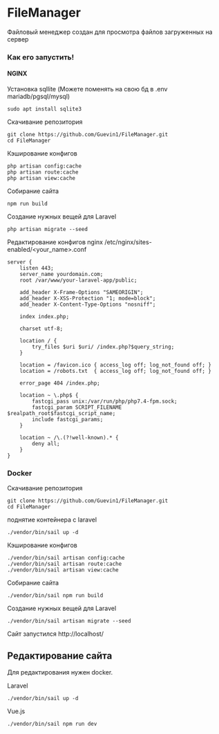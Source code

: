 # FileManager
Файловый менеджер создан для просмотра файлов загруженных на сервер
### Как его запустить!
#### NGINX
Установка sqllite (Можете поменять на свою бд в .env mariadb/pgsql/mysql)
```shell
sudo apt install sqlite3
```
Скачивание репозитория
```shell
git clone https://github.com/Guevin1/FileManager.git
cd FileManager
```
Кэширование конфигов
```shell
php artisan config:cache
php artisan route:cache
php artisan view:cache
```
Собирание сайта
```shell
npm run build
```
Создание нужных вещей для Laravel
```shell
php artisan migrate --seed
```

Редактирование конфигов nginx
/etc/nginx/sites-enabled/<your_name>.conf
```
server {
    listen 443;
    server_name yourdomain.com;
    root /var/www/your-laravel-app/public;

    add_header X-Frame-Options "SAMEORIGIN";
    add_header X-XSS-Protection "1; mode=block";
    add_header X-Content-Type-Options "nosniff";

    index index.php;

    charset utf-8;

    location / {
        try_files $uri $uri/ /index.php?$query_string;
    }

    location = /favicon.ico { access_log off; log_not_found off; }
    location = /robots.txt  { access_log off; log_not_found off; }

    error_page 404 /index.php;

    location ~ \.php$ {
        fastcgi_pass unix:/var/run/php/php7.4-fpm.sock;
        fastcgi_param SCRIPT_FILENAME $realpath_root$fastcgi_script_name;
        include fastcgi_params;
    }

    location ~ /\.(?!well-known).* {
        deny all;
    }
}
```
### Docker
Скачивание репозитория

```shell
git clone https://github.com/Guevin1/FileManager.git
cd FileManager
```
поднятие контейнера с laravel
```shell
./vendor/bin/sail up -d
```
Кэширование конфигов
```shell
./vendor/bin/sail artisan config:cache
./vendor/bin/sail artisan route:cache
./vendor/bin/sail artisan view:cache
```
Собирание сайта
```shell
./vendor/bin/sail npm run build
```
Создание нужных вещей для Laravel
```shell
./vendor/bin/sail artisan migrate --seed
```
Сайт запустился http://localhost/
## Редактирование сайта
Для редактирования нужен docker.

Laravel 
```shell
./vendor/bin/sail up -d
```

Vue.js
```shell
./vendor/bin/sail npm run dev
```

